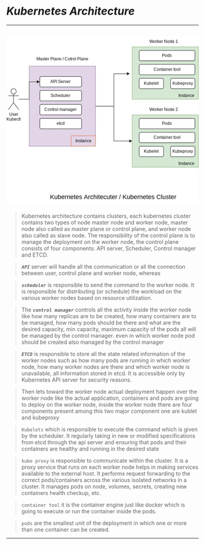 # ***Kubernetes Architecture***
-----------------------------------------------
![kubernetes-archetecture](https://github.com/akshaypatil-3/Kubernetes/blob/main/images/WhatsApp%20Image%202022-10-16%20at%2011.31.13%20PM.jpeg)
-----------------------------------------------
>Kubernetes architecture contains clusters, each kubernetes cluster contains two types of node master node and worker node, master node also called as master plane or control plane, and worker node also called as slave node.
The responsibility of the control plane is to manage the deployment on the worker node, the control plane consists of four components: API server, Scheduler, Control manager and ETCD.

>***`API`*** server will handle all the communication or all the connection between user, control plane and worker node, whereas 

>***`scheduler`*** is responsible to send the command to the worker node. It is responsible for distributing (or schedule) the workload on the various worker nodes based on resource utilization.

>The ***`control manager`*** controls all the activity inside the worker node like how many replicas are to be created, how many containers are to be managed, how many pods should be there and what are the desired capacity, min capacity, maximum capacity of the pods all will be managed by the control manager. even in which worker node pod should be created also managed by the control manager

>***`ETCD`*** is responsible to store all the state related information of the worker nodes such as  how many pods are running in which worker node, how many worker nodes are there and which worker node is unavailable, all information stored in etcd. It is accessible only by Kubernetes API server for security reasons.

>Then lets toward the worker node actual deployment happen over the worker node like the actual application, containers and pods are going to deploy on the worker node, inside the worker node there are four components present among this two major component one are kublet and kubeproxy 

>`Kubelets` which is responsible to execute the command which is given by the scheduler. It regularly taking in new or modified specifications from etcd through the api server and ensuring that pods and their containers are healthy and running in the desired state

>`kube proxy` is responsible to communicate within the cluster. It is a proxy service that runs on each worker node helps in making services available to the external host.
  It performs request forwarding to the correct pods/containers across the various isolated networks in a cluster. It manages pods on node, volumes, secrets, creating new containers health checkup, etc.

>`container tool` it is the container engine just like docker which is going to execute or run the container inside the pods.

>`pods` are the smallest unit of the deployment in which one or more than one container can be created.
---
